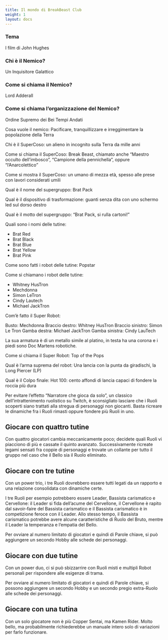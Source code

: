 ```yaml
---
title: Il mondo di BreakBeast Club
weight: 1
layout: docs
---
```


### Tema 
I film di John Hughes

### Chi è il Nemico? 
Un Inquisitore Galattico

### Come si chiama il Nemico?
Lord Adderall

### Come si chiama l’organizzazione del Nemico? 
Ordine Supremo dei Bei Tempi Andati

Cosa vuole il nemico: Pacificare, tranquillizzare e irreggimentare la popolazione della Terra

Chi è il SuperCoso: un alieno in incognito sulla Terra da mille anni

Come si chiama il SuperCoso: Break Beast, chiamato anche “Maestro occulto dell’imbosco”, “Campione della pennichella”, oppure “l’Anarcolettico”

Come si mostra il SuperCoso: un umano di mezza età, spesso alle prese con lavori considerati umili

Qual è il nome del supergruppo: Brat Pack

Qual è il dispositivo di trasformazione: guanti senza dita con uno schermo led sul dorso destro

Qual è il motto del supergruppo: “Brat Pack, si rulla cartoni!”

Quali sono i nomi delle tutine: 

- Brat Red
- Brat Black
- Brat Blue
- Brat Yellow
- Brat Pink

Come sono fatti i robot delle tutine: Popstar

Come si chiamano i robot delle tutine:

- Whitney HusTron
- Mechdonna
- Simon LeTron
- Cindy Lautech
- Michael JackTron

Com’è fatto il Super Robot:

Busto:  Mechdonna
Braccio destro: Whitney HusTron
Braccio sinistro: Simon Le Tron
Gamba destra: Michael JackTron
Gamba sinistra: Cindy LauTech

La sua armatura è di un metallo simile al platino, in testa ha una corona e i piedi sono Doc Martens robotiche.

Come si chiama il Super Robot: Top of the Pops

Qual è l’arma suprema del robot: Una lancia con la punta da giradischi, la Long Piercer (LP)

Qual è il Colpo finale: Hot 100: cento affondi di lancia capaci di fondere la roccia più dura


Per evitare l’effetto “Narratore che gioca da solo”, un classico dell’intrattenimento ruolistico su Twitch, è sconsigliato lasciare che i Ruoli scoperti siano trattati alla stregua di personaggi non giocanti.
Basta ricreare le dinamiche fra i Ruoli rimasti oppure fondere più Ruoli in uno.


## Giocare con quattro tutine

Con quattro giocatori cambia meccanicamente poco; decidete quali Ruoli vi piacciono di più e cassate il quinto avanzato. Successivamente ricreate legami sensati fra coppie di personaggi e trovate un collante per tutto il gruppo nel caso che il Bello sia il Ruolo eliminato.


## Giocare con tre tutine

Con un power trio, i tre Ruoli dovrebbero essere tutti legati da un rapporto e una relazione consolidata con dinamiche certe. 

I tre Ruoli per esempio potrebbero essere Leader, Bassista carismatico e Cervellone: il Leader si fida dell’acume del Cervellone, il Cervellone è rapito dal savoir-faire del Bassista carismatico e il Bassista carismatico è in competizione feroce con il Leader. Allo stesso tempo, il Bassista carismatico potrebbe avere alcune caratteristiche di Ruolo del Bruto, mentre il Leader la temperanza e l’empatia del Bello.

Per ovviare al numero limitato di giocatori e quindi di Parole chiave, si può aggiungere un secondo Hobby alle schede dei personaggi.


## Giocare con due tutine 

Con un power duo, ci si può sbizzarrire con Ruoli misti e multipli Robot personali per rispondere alle esigenze di trama. 

Per ovviare al numero limitato di giocatori e quindi di Parole chiave, si possono aggiungere un secondo Hobby e un secondo pregio extra-Ruolo alle schede dei personaggi. 


## Giocare con una tutina

Con un solo giocatore non è più Copper Sentai, ma Kamen Rider. Molto bello, ma probabilmente richiederebbe un manuale intero solo di variazioni per farlo funzionare. 
